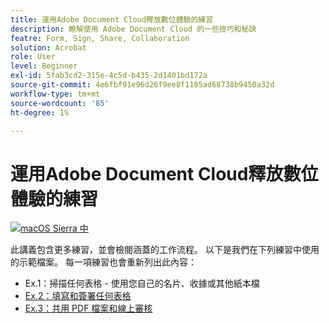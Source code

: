 ```yaml
---
title: 運用Adobe Document Cloud釋放數位體驗的練習
description: 瞭解使用 Adobe Document Cloud 的一些技巧和秘訣
featre: Form, Sign, Share, Collaboration
solution: Acrobat
role: User
level: Beginner
exl-id: 5fab3cd2-315e-4c5d-b435-2d1401bd172a
source-git-commit: 4e6fbf91e96d26f9ee8f1105ad68738b9450a32d
workflow-type: tm+mt
source-wordcount: '85'
ht-degree: 1%

---
```


# 運用Adobe Document Cloud釋放數位體驗的練習

[![macOS Sierra 中](assets/rebrand.png)](assets/Unleash_Digital_Experiences_with_Adobe_Document_Cloud.pdf)

此講義包含更多練習，並會檢閱涵蓋的工作流程。 以下是我們在下列練習中使用的示範檔案。 每一項練習也會重新列出此內容：

* Ex.1：掃描任何表格 - 使用您自己的名片、收據或其他紙本檔
* [Ex.2：填寫和簽署任何表格](assets/03_FillSignScan.zip)
* [Ex.3：共用 PDF 檔案和線上審核](assets/01_Review.zip)
